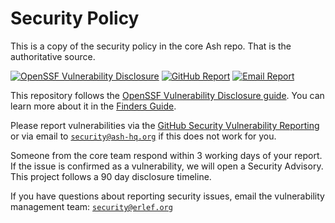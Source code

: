 # Security Policy

This is a copy of the security policy in the core Ash repo. That is the authoritative source.

[![OpenSSF Vulnerability Disclosure](https://img.shields.io/badge/OpenSSF-Vulnerability_Disclosure-green)](https://github.com/ossf/oss-vulnerability-guide/blob/main/finder-guide.md)
[![GitHub Report](https://img.shields.io/badge/GitHub-Security_Advisories-blue)](https://github.com/ash-project/ash/security/advisories/new)
[![Email Report](https://img.shields.io/badge/Email-security%40ash--hq.org-blue)](mailto:security@ash-hq.org)

This repository follows the [OpenSSF Vulnerability Disclosure guide](https://github.com/ossf/oss-vulnerability-guide/tree/main). You can learn more about it in the [Finders Guide](https://github.com/ossf/oss-vulnerability-guide/blob/main/finder-guide.md).

Please report vulnerabilities via the [GitHub Security Vulnerability Reporting](https://github.com/ash-project/ash/security/advisories/new)
or via email to [`security@ash-hq.org`](mailto:security@ash-hq.org) if this does not work for you.

Someone from the core team respond within 3 working days of your
report. If the issue is confirmed as a vulnerability, we will open a Security
Advisory. This project follows a 90 day disclosure timeline.

If you have questions about reporting security issues, email the vulnerability
management team: [`security@erlef.org`](mailto:security@erlef.org)
